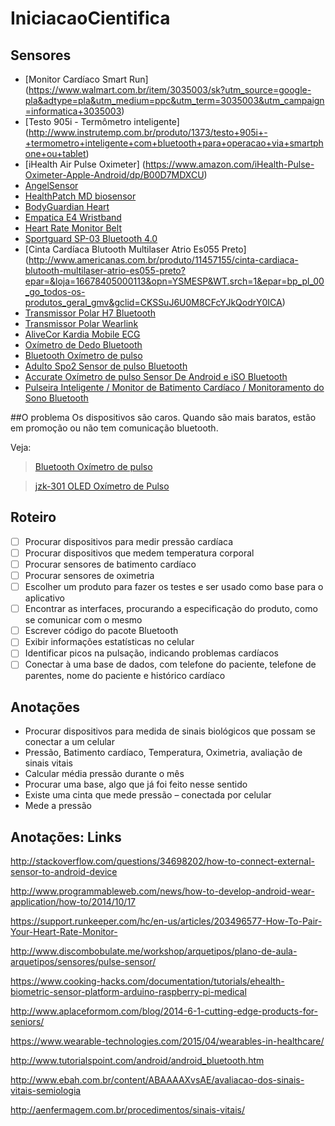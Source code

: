 # IniciacaoCientifica

## Sensores
- [Monitor Cardíaco Smart Run] (https://www.walmart.com.br/item/3035003/sk?utm_source=google-pla&adtype=pla&utm_medium=ppc&utm_term=3035003&utm_campaign=informatica+3035003)
- [Testo 905i - Termômetro inteligente] (http://www.instrutemp.com.br/produto/1373/testo+905i+-+termometro+inteligente+com+bluetooth+para+operacao+via+smartphone+ou+tablet)
- [iHealth Air Pulse Oximeter] (https://www.amazon.com/iHealth-Pulse-Oximeter-Apple-Android/dp/B00D7MDXCU)
- [AngelSensor](http://angelsensor.com/partners/)
- [HealthPatch MD biosensor](http://www.vitalconnect.com/healthpatch-md)
- [BodyGuardian Heart](http://www.preventicesolutions.com/technologies/body-guardian-heart.html)
- [Empatica E4 Wristband](http://vandrico.com/wearables/device/empatica-e4-wristband)
- [Heart Rate Monitor Belt](http://www.dx.com/pt/p/stylish-waterproof-wireless-heart-rate-monitor-belt-black-128802?tc=BRL&gclid=CM2zj4mJ0M8CFUmAkQodYVwNAA#.V_tzHXr2tv0)
- [Sportguard SP-03 Bluetooth 4.0](http://www.dx.com/pt/p/sportguard-sp-03-bluetooth-4-0-adjustable-heart-rate-belt-black-1-x-cr2032-300737?tc=BRL&gclid=CJ7i3I2M0M8CFcIHkQodVV8AkA#.V_t2THr2tv0) 
- [Cinta Cardíaca Blutooth Multilaser Atrio Es055 Preto] (http://www.americanas.com.br/produto/11457155/cinta-cardiaca-blutooth-multilaser-atrio-es055-preto?epar=&loja=16678405000113&opn=YSMESP&WT.srch=1&epar=bp_pl_00_go_todos-os-produtos_geral_gmv&gclid=CKSSuJ6U0M8CFcYJkQodrY0ICA)
- [Transmissor Polar H7 Bluetooth](https://www.sportsonline.com.br/index.php?route=product/product&product_id=652&gclid=CPCBrq-Y0M8CFQ0FkQodMYMLpQ)
- [Transmissor Polar Wearlink](https://www.sportsonline.com.br/index.php?route=product/product&product_id=410&gclid=CPL4xNqY0M8CFRWAkQodIWAErQ)
- [AliveCor Kardia Mobile ECG](http://www.alivetec.com/alivecor-heart-monitor/)
- [Oxímetro de Dedo Bluetooth](http://eletromarket.com/item/oximetro-de-dedo-bluetooth.html)
- [Bluetooth Oxímetro de pulso](http://www.dx.com/pt/p/bluetooth-fingertip-pulse-oximeter-orange-white-2-x-aaa-258859#.V_5Rn8kg1ZU)
- [Adulto Spo2 Sensor de pulso Bluetooth](http://pt.aliexpress.com/item/Adult-Bluetooth-Fingertip-Pulse-Oximetry-Spo2-Sensor-Oximeter-De-Pulse/803164905.html)
- [Accurate Oxímetro de pulso Sensor De Android e iSO Bluetooth](https://portuguese.alibaba.com/product-detail/accurate-pulse-oximeter-sensor-android-and-iso-bluetooth-blood-testing-equipment-for-oem-and-odm-60430194728.html)
- [Pulseira Inteligente / Monitor de Batimento Cardíaco / Monitoramento do Sono Bluetooth](http://www.lightinthebox.com/pt/bluetooth-4-0-smartband-pulseira-amp-monitor-de-freq-encia-cardiaca-de-fitness-atividade-impermeavel-para-ios-android-smartphones_p5005113.html?currency=BRL&litb_from=paid_adwords_shopping&sku=441_7392&utm_source=google_shopping&utm_medium=cpc&adword_mt=&adword_ct=148226140795&adword_kw=&adword_pos=1o8&adword_pl=&adword_net=g&adword_tar=&adw_src_id=7274643821_678547184_32838601097_pla-255906899742&gclid=CJf4wIj_2s8CFYUJkQodaJQPCA)

##O problema
Os dispositivos são caros. Quando são mais baratos, estão em promoção ou não tem comunicação bluetooth.

Veja:

> [Bluetooth Oxímetro de pulso](http://www.dx.com/pt/p/bluetooth-fingertip-pulse-oximeter-orange-white-2-x-aaa-258859#.V_5Rn8kg1ZU)

> [jzk-301 OLED Oxímetro de Pulso](http://www.dx.com/pt/p/jzk-301-oled-finger-pulse-oximeter-heart-rate-monitor-blue-435437?tc=BRL&gclid=CK---L_F1c8CFVYGkQod5M4FmQ#.V_5Rj8kg1ZU)

## Roteiro
- [ ] Procurar dispositivos para medir pressão cardíaca
- [ ] Procurar dispositivos que medem temperatura corporal
- [ ] Procurar sensores de batimento cardíaco
- [ ] Procurar sensores de oximetria
- [ ] Escolher um produto para fazer os testes e ser usado como base para o aplicativo
- [ ] Encontrar as interfaces, procurando a especificação do produto, como se comunicar com o mesmo
- [ ] Escrever código do pacote Bluetooth
- [ ] Exibir informações estatísticas no celular
- [ ] Identificar picos na pulsação, indicando problemas cardíacos
- [ ] Conectar à uma base de dados, com telefone do paciente, telefone de parentes, nome do paciente e histórico cardíaco

## Anotações

* Procurar dispositivos para medida de sinais biológicos que possam se conectar a um celular
* Pressão, Batimento cardíaco, Temperatura, Oximetria, avaliação de sinais vitais
* Calcular média pressão durante o mês
* Procurar uma base, algo que já foi feito nesse sentido 
* Existe uma cinta que mede pressão – conectada por celular
* Mede a pressão 

## Anotações: Links
http://stackoverflow.com/questions/34698202/how-to-connect-external-sensor-to-android-device

http://www.programmableweb.com/news/how-to-develop-android-wear-application/how-to/2014/10/17

https://support.runkeeper.com/hc/en-us/articles/203496577-How-To-Pair-Your-Heart-Rate-Monitor-

http://www.discombobulate.me/workshop/arquetipos/plano-de-aula-arquetipos/sensores/pulse-sensor/

https://www.cooking-hacks.com/documentation/tutorials/ehealth-biometric-sensor-platform-arduino-raspberry-pi-medical

http://www.aplaceformom.com/blog/2014-6-1-cutting-edge-products-for-seniors/

https://www.wearable-technologies.com/2015/04/wearables-in-healthcare/

http://www.tutorialspoint.com/android/android_bluetooth.htm

http://www.ebah.com.br/content/ABAAAAXvsAE/avaliacao-dos-sinais-vitais-semiologia

http://aenfermagem.com.br/procedimentos/sinais-vitais/

